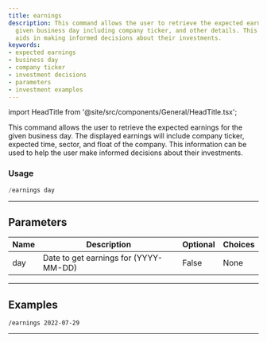 ```yaml
---
title: earnings
description: This command allows the user to retrieve the expected earnings for a
  given business day including company ticker, and other details. This information
  aids in making informed decisions about their investments.
keywords:
- expected earnings
- business day
- company ticker
- investment decisions
- parameters
- investment examples
---
```


import HeadTitle from '@site/src/components/General/HeadTitle.tsx';

<HeadTitle title="duediligence: earnings - Telegram Reference | OpenBB Bot Docs" />

This command allows the user to retrieve the expected earnings for the given business day. The displayed earnings will include company ticker, expected time, sector, and float of the company. This information can be used to help the user make informed decisions about their investments.

### Usage

```python wordwrap
/earnings day
```

---

## Parameters

| Name | Description | Optional | Choices |
| ---- | ----------- | -------- | ------- |
| day | Date to get earnings for (YYYY-MM-DD) | False | None |


---

## Examples

```
/earnings 2022-07-29
```

---
